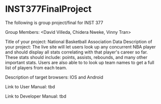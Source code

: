 # INST377FinalProject
The following is group project/final for INST 377

Group Members: <David Villeda, Chidera Nweke, Vinny Tran>

Title of your project: National Basketball Association Data
Description of your project: The live site will let users look up any concurrent NBA player and should display all stats correlating with that player's career so far. These stats should include: points, assists, rebounds, and many other important stats. Users are also able to to look up team names to get a full list of players from each team.

Description of target browsers: IOS and Android

Link to User Manual: tbd

Link to Developer Manual: tbd
